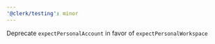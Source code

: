```yaml
---
'@clerk/testing': minor
---
```


Deprecate `expectPersonalAccount` in favor of `expectPersonalWorkspace`
